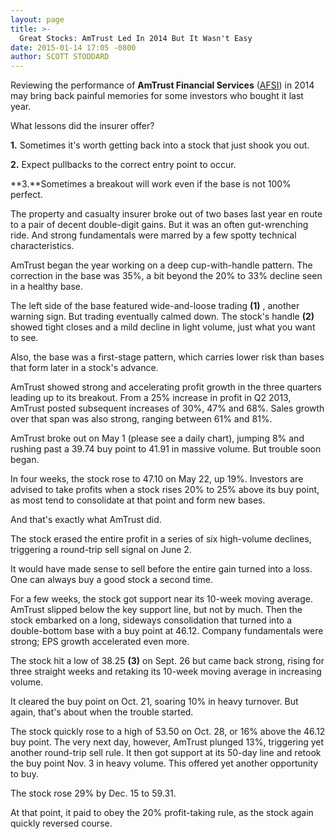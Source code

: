 ```yaml
---
layout: page
title: >-
  Great Stocks: AmTrust Led In 2014 But It Wasn't Easy
date: 2015-01-14 17:05 -0800
author: SCOTT STODDARD
---
```





Reviewing the performance of **AmTrust Financial Services** ([AFSI](https://research.investors.com/quote.aspx?symbol=AFSI)) in 2014 may bring back painful memories for some investors who bought it last year.

  

What lessons did the insurer offer?

  

**1.** Sometimes it's worth getting back into a stock that just shook you out.

  

**2.** Expect pullbacks to the correct entry point to occur.

  

**3.**Sometimes a breakout will work even if the base is not 100% perfect.

  

The property and casualty insurer broke out of two bases last year en route to a pair of decent double-digit gains. But it was an often gut-wrenching ride. And strong fundamentals were marred by a few spotty technical characteristics.

  

AmTrust began the year working on a deep cup-with-handle pattern. The correction in the base was 35%, a bit beyond the 20% to 33% decline seen in a healthy base.

  

The left side of the base featured wide-and-loose trading **(1)** , another warning sign. But trading eventually calmed down. The stock's handle **(2)** showed tight closes and a mild decline in light volume, just what you want to see.

  

Also, the base was a first-stage pattern, which carries lower risk than bases that form later in a stock's advance.

  

AmTrust showed strong and accelerating profit growth in the three quarters leading up to its breakout. From a 25% increase in profit in Q2 2013, AmTrust posted subsequent increases of 30%, 47% and 68%. Sales growth over that span was also strong, ranging between 61% and 81%.

  

AmTrust broke out on May 1 (please see a daily chart), jumping 8% and rushing past a 39.74 buy point to 41.91 in massive volume. But trouble soon began.

  

In four weeks, the stock rose to 47.10 on May 22, up 19%. Investors are advised to take profits when a stock rises 20% to 25% above its buy point, as most tend to consolidate at that point and form new bases.

  

And that's exactly what AmTrust did.

  

The stock erased the entire profit in a series of six high-volume declines, triggering a round-trip sell signal on June 2.

  

It would have made sense to sell before the entire gain turned into a loss. One can always buy a good stock a second time.

  

For a few weeks, the stock got support near its 10-week moving average. AmTrust slipped below the key support line, but not by much. Then the stock embarked on a long, sideways consolidation that turned into a double-bottom base with a buy point at 46.12. Company fundamentals were strong; EPS growth accelerated even more.

  

The stock hit a low of 38.25 **(3)** on Sept. 26 but came back strong, rising for three straight weeks and retaking its 10-week moving average in increasing volume.

  

It cleared the buy point on Oct. 21, soaring 10% in heavy turnover. But again, that's about when the trouble started.

  

The stock quickly rose to a high of 53.50 on Oct. 28, or 16% above the 46.12 buy point. The very next day, however, AmTrust plunged 13%, triggering yet another round-trip sell rule. It then got support at its 50-day line and retook the buy point Nov. 3 in heavy volume. This offered yet another opportunity to buy.

  

The stock rose 29% by Dec. 15 to 59.31.

  

At that point, it paid to obey the 20% profit-taking rule, as the stock again quickly reversed course.




